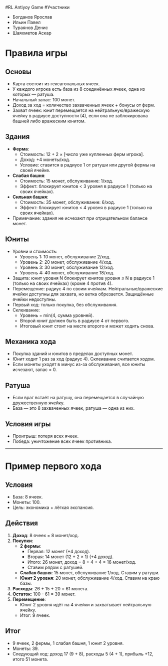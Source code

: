 #RL Antiyoy Game 
#Участники
- Богданов Ярослав
- Ильин Павел
- Тураянов Денис
- Шаяхметов Аскар

# Правила игры

## Основы
- Карта состоит из гексагональных ячеек.
- У каждого игрока есть база из 8 соединённых ячеек, одна из которых — ратуша.
- Начальный запас: 100 монет.
- Доход за ход = количество захваченных ячеек + бонусы от ферм.
- Захват ячеек: юнит перемещается на нейтральную/вражескую ячейку в радиусе доступности (4), если она не заблокирована башней либо вражеским юнитом.

## Здания
- **Ферма**:
  - Стоимость: 12 + 2 × [число уже купленных ферм игрока].
  - Доход: +4 монеты/ход.
  - Условие: ставится в радиусе 1 от ратуши или другой фермы на своей ячейке.
- **Слабая башня**:
  - Стоимость: 15 монет, обслуживание: 1/ход.
  - Эффект: блокирует юнитов < 3 уровня в радиусе 1 (только на своих ячейках).
- **Сильная башня**:
  - Стоимость: 35 монет, обслуживание: 6/ход.
  - Эффект: блокирует юнитов < 4 уровня в радиусе 1 (только на своих ячейках).
- Примечание: здания не исчезают при отрицательном балансе монет.

## Юниты
- Уровни и стоимость:
  - Уровень 1: 10 монет, обслуживание 2/ход.
  - Уровень 2: 20 монет, обслуживание 4/ход.
  - Уровень 3: 30 монет, обслуживание 12/ход.
  - Уровень 4: 40 монет, обслуживание 18/ход.
- Защита: юнит уровня N блокирует юнитов уровня ≤ N в радиусе 1 (только на своих ячейках) (кроме 4 против 4).
- Перемещение: радиус 4 по своим ячейкам. Нейтральные/вражеские ячейки доступны для захвата, но ветка обрезается. Защищённые ячейки недоступны.
- Первый ход: только покупка, без обслуживания.
- Склеивание:
  - Уровень = min(4, сумма уровней).
  - Второй юнит должен быть в радиусе 4 от первого.
  - Итоговый юнит стоит на месте второго и может ходить снова.

## Механика хода
- Покупка зданий и юнитов в пределах доступных монет.
- Юнит ходит 1 раз за ход (радиус 4). Склеивание считается ходом.
- Если монеты уходят в минус из-за обслуживания, все юниты исчезают, запас = 0.

## Ратуша
- Если враг встаёт на ратушу, она перемещается в случайную дружественную ячейку.
- База — это 8 захваченных ячеек, ратуша — одна из них.

## Условия игры
- Проигрыш: потеря всех ячеек.
- Победа: уничтожение всех ячеек противника.

---

# Пример первого хода

## Условия
- База: 8 ячеек.
- Монеты: 100.
- Цель: экономика + лёгкая экспансия.

## Действия
1. **Доход**: 8 ячеек = 8 монет/ход.
2. **Покупки**:
   - **2 фермы**:
     - Первая: 12 монет (+4 доход).
     - Вторая: 14 монет (12 + 2 × 1) (+4 доход).
     - Итого: 26 монет, доход = 8 + 4 + 4 = 16 монет/ход.
     - Ставим рядом с ратушей.
   - **Слабая башня**: 15 монет, обслуживание 1/ход. Ставим у ратуши.
   - **Юнит 2 уровня**: 20 монет, обслуживание 4/ход. Ставим на краю базы.
3. **Расходы**: 26 + 15 + 20 = 61 монета.
4. **Остаток**: 100 - 61 = 39 монет.
5. **Перемещение**:
   - Юнит 2 уровня идёт на 4 ячейки и захватывает нейтральную ячейку.
   - Итог: 9 ячеек.

## Итог
- 9 ячеек, 2 фермы, 1 слабая башня, 1 юнит 2 уровня.
- Монеты: 39.
- Следующий ход: доход 17 (9 + 8), расходы 5 (4 + 1), прибыль +12, итого 51 монета.
